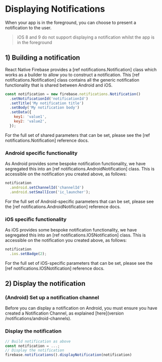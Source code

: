 # Displaying Notifications

When your app is in the foreground, you can choose to present a notification to the user.

> iOS 8 and 9 do not support displaying a notification whilst the app is in the foreground

## 1) Building a notification

React Native Firebase provides a [ref notifications.Notification] class which works as a builder to allow you to construct a notification.  This [ref notifications.Notification] class contains all the generic notification functionality that is shared between Android and iOS.

```js
const notification = new firebase.notifications.Notification()
  .setNotificationId('notificationId')
  .setTitle('My notification title')
  .setBody('My notification body')
  .setData({
    key1: 'value1',
    key2: 'value2',
  });
```

For the full set of shared parameters that can be set, please see the [ref notifications.Notification] reference docs.

### Android specific functionality

As Android provides some bespoke notification functionality, we have segregated this into an [ref notifications.AndroidNotification] class.  This is accessible on the notification you created above, as follows:

```js
notification
  .android.setChannelId('channelId')
  .android.setSmallIcon('ic_launcher');
```

For the full set of Android-specific parameters that can be set, please see the [ref notifications.AndroidNotification] reference docs.

### iOS specific functionality

As iOS provides some bespoke notification functionality, we have segregated this into an [ref notifications.IOSNotification] class.  This is accessible on the notification you created above, as follows:

```js
notification
  .ios.setBadge(2);
```

For the full set of iOS-specific parameters that can be set, please see the [ref notifications.IOSNotification] reference docs.

## 2) Display the notification

### (Android) Set up a notification channel

Before you can display a notification on Android, you must ensure you have created a Notification Channel, as explained [here](version /notifications/android-channels).

### Display the notification

```js
// Build notification as above
const notification = ...;
// Display the notification
firebase.notifications().displayNotification(notification)
```